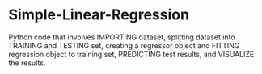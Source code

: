 # Simple-Linear-Regression
Python code that involves IMPORTING dataset, splitting dataset into TRAINING and TESTING set, creating a regressor object and FITTING regression object to training set, PREDICTING test results, and VISUALIZE the results.
